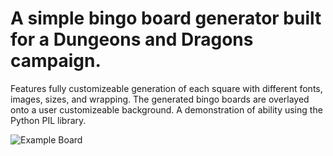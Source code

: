 # A simple bingo board generator built for a Dungeons and Dragons campaign. 

Features fully customizeable generation of each square with different fonts, images, sizes, and wrapping.
The generated bingo boards are overlayed onto a user customizeable background.
A demonstration of ability using the Python PIL library. 

![Example Board](https://media.discordapp.net/attachments/427215918507229184/734583161194807437/unknown.png?width=570&height=560)
